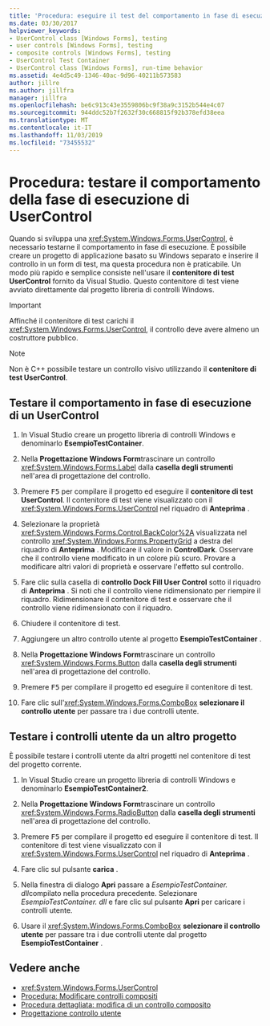 ```yaml
---
title: 'Procedura: eseguire il test del comportamento in fase di esecuzione di UserControl'
ms.date: 03/30/2017
helpviewer_keywords:
- UserControl class [Windows Forms], testing
- user controls [Windows Forms], testing
- composite controls [Windows Forms], testing
- UserControl Test Container
- UserControl class [Windows Forms], run-time behavior
ms.assetid: 4e4d5c49-1346-40ac-9d96-40211b573583
author: jillre
ms.author: jillfra
manager: jillfra
ms.openlocfilehash: be6c913c43e3559806bc9f38a9c3152b544e4c07
ms.sourcegitcommit: 944ddc52b7f2632f30c668815f92b378efd38eea
ms.translationtype: MT
ms.contentlocale: it-IT
ms.lasthandoff: 11/03/2019
ms.locfileid: "73455532"
---
```

# <a name="how-to-test-the-run-time-behavior-of-a-usercontrol"></a>Procedura: testare il comportamento della fase di esecuzione di UserControl

Quando si sviluppa una <xref:System.Windows.Forms.UserControl>, è necessario testarne il comportamento in fase di esecuzione. È possibile creare un progetto di applicazione basato su Windows separato e inserire il controllo in un form di test, ma questa procedura non è praticabile. Un modo più rapido e semplice consiste nell'usare il **contenitore di test UserControl** fornito da Visual Studio. Questo contenitore di test viene avviato direttamente dal progetto libreria di controlli Windows.

> [!IMPORTANT]
> Affinché il contenitore di test carichi il <xref:System.Windows.Forms.UserControl>, il controllo deve avere almeno un costruttore pubblico.

> [!NOTE]
> Non è C++ possibile testare un controllo visivo utilizzando il **contenitore di test UserControl**.

## <a name="test-the-run-time-behavior-of-a-usercontrol"></a>Testare il comportamento in fase di esecuzione di un UserControl

1. In Visual Studio creare un progetto libreria di controlli Windows e denominarlo **EsempioTestContainer**.

2. Nella **Progettazione Windows Form**trascinare un controllo <xref:System.Windows.Forms.Label> dalla **casella degli strumenti** nell'area di progettazione del controllo.

3. Premere <kbd>F5</kbd> per compilare il progetto ed eseguire il **contenitore di test UserControl**. Il contenitore di test viene visualizzato con il <xref:System.Windows.Forms.UserControl> nel riquadro di **Anteprima** .

4. Selezionare la proprietà <xref:System.Windows.Forms.Control.BackColor%2A> visualizzata nel controllo <xref:System.Windows.Forms.PropertyGrid> a destra del riquadro di **Anteprima** . Modificare il valore in **ControlDark**. Osservare che il controllo viene modificato in un colore più scuro. Provare a modificare altri valori di proprietà e osservare l'effetto sul controllo.

5. Fare clic sulla casella di **controllo Dock Fill User Control** sotto il riquadro di **Anteprima** . Si noti che il controllo viene ridimensionato per riempire il riquadro. Ridimensionare il contenitore di test e osservare che il controllo viene ridimensionato con il riquadro.

6. Chiudere il contenitore di test.

7. Aggiungere un altro controllo utente al progetto **EsempioTestContainer** .

8. Nella **Progettazione Windows Form**trascinare un controllo <xref:System.Windows.Forms.Button> dalla **casella degli strumenti** nell'area di progettazione del controllo.

9. Premere <kbd>F5</kbd> per compilare il progetto ed eseguire il contenitore di test.

10. Fare clic sull'<xref:System.Windows.Forms.ComboBox> **selezionare il controllo utente** per passare tra i due controlli utente.

## <a name="test-user-controls-from-another-project"></a>Testare i controlli utente da un altro progetto

È possibile testare i controlli utente da altri progetti nel contenitore di test del progetto corrente.

1. In Visual Studio creare un progetto libreria di controlli Windows e denominarlo **EsempioTestContainer2**.

2. Nella **Progettazione Windows Form**trascinare un controllo <xref:System.Windows.Forms.RadioButton> dalla **casella degli strumenti** nell'area di progettazione del controllo.

3. Premere <kbd>F5</kbd> per compilare il progetto ed eseguire il contenitore di test. Il contenitore di test viene visualizzato con il <xref:System.Windows.Forms.UserControl> nel riquadro di **Anteprima** .

4. Fare clic sul pulsante **carica** .

5. Nella finestra di dialogo **Apri** passare a *EsempioTestContainer. dll*compilato nella procedura precedente. Selezionare *EsempioTestContainer. dll* e fare clic sul pulsante **Apri** per caricare i controlli utente.

6. Usare il <xref:System.Windows.Forms.ComboBox> **selezionare il controllo utente** per passare tra i due controlli utente dal progetto **EsempioTestContainer** .

## <a name="see-also"></a>Vedere anche

- <xref:System.Windows.Forms.UserControl>
- [Procedura: Modificare controlli compositi](how-to-author-composite-controls.md)
- [Procedura dettagliata: modifica di un controllo composito](walkthrough-authoring-a-composite-control-with-visual-csharp.md)
- [Progettazione controllo utente](https://docs.microsoft.com/previous-versions/visualstudio/visual-studio-2010/183c3hth(v=vs.100))
